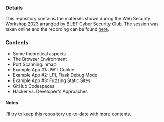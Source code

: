 ### Details
This repository contains the materials shown during the Web Security Workshop 2023 arranged by BUET Cyber Security Club. The session was taken online and the recording can be found [here](https://drive.google.com/file/d/1k5A59NTLOy_KCAvhyhKkPbTIf7Jhp5NH/view).

### Contents
- Some theoretical aspects
- The Browser Environment
- Port Scanning: nmap
- Example App #1: JWT Cookie
- Example App #2: LFI, Flask Debug Mode
- Example App #3: Fuzzing Static Sites
- GitHub Codespaces
- Hacker vs. Developer's Approaches

#### Notes
I'll try to keep this repository up-to-date with more contents.
